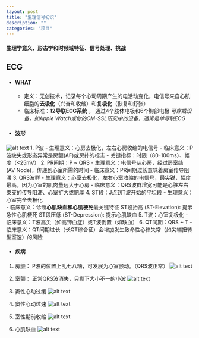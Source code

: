 ```yaml
---
layout: post
title: "生理信号初识"
description: ""
categories: "项目"
---
```

#### 生理学意义、形态学和时频域特征、信号处理、挑战
## ECG
- #### WHAT
    - 定义：无创技术，记录每个心动周期产生的电活动变化，电信号来自心肌细胞的**去极化**（兴奋和收缩）和**复极化**（恢复和舒张）
    - 临床标准：**12导联ECG系统** ， 通过4个肢体电极和6个胸部电极
    *可穿戴设备，如Apple Watch或你的CM-SSL研究中的设备，通常是单导联ECG*

- #### 波形
![alt text](/wxjpytorch/vaejie.github.io/images/posts/论文项目/ECG.png)
    1. P波
        - 生理意义：心房去极化，左右心房收缩的电信号
        - 临床意义：P波缺失或形态异常是房颤(AF)或房扑的标志
        - 关键指标：时限（80-100ms）、幅度（<25mV）
    2. PR间期：P ~ QRS
        - 生理意义：电信号从心房，经过房室结 (AV Node)，传递到心室所需的时间
        - 临床意义：PR间期过长意味着房室传导阻滞
    3. QRS波群 
        - 生理意义：心室去极化，左右心室收缩的电信号，最尖锐，幅度最高，因为心室的肌肉量远大于心房
        - 临床意义：QRS波群增宽可能是心脏左右束支的传导阻滞、心室扩大或肥厚
    4. ST段：J点到T波开始的平坦段
        - 生理意义：心室完全去极化  
        - 临床意义：诊断**心肌缺血和心肌梗死**最关键特征
                ST段抬高 (ST-Elevation): 提示急性心肌梗死
                ST段压低 (ST-Depression): 提示心肌缺血
    5. T波：心室复极化
        - 临床意义：T波高尖（如高钾血症）或T波倒置（如缺血）
    6. QT间期：QRS ~ T
        - 临床意义：QT间期过长（长QT综合征）会增加发生致命性心律失常（如尖端扭转型室速）的风险

- #### 疾病
1. 房颤：   P波的位置上乱七八糟，可发展为心室颤动。（QRS波正常）
![alt text](/wxjpytorch/vaejie.github.io/images/posts/论文项目/{C55846B4-C2D7-4313-A485-FAB290C3F9BA}.png)

2. 室颤：    正常QRS波消失，只剩下大小不一的小波
![alt text](/wxjpytorch/vaejie.github.io/images/posts/论文项目/{EE572424-3A47-4098-A908-7A4D651A56EE}.png)

3. 窦性心动过缓
![alt text](/wxjpytorch/vaejie.github.io/images/posts/论文项目/{71043ED7-4DEB-4CDD-A2CD-7FFB24B1C88F}.png)

4. 窦性心动过速
![alt text](/wxjpytorch/vaejie.github.io/images/posts/论文项目/{750F8FB9-73C0-490A-992D-F98C2203E160}.png)

5. 室性期前收缩
![alt text](/wxjpytorch/vaejie.github.io/images/posts/论文项目/{21AC4B76-5328-4987-88EC-BA32AC6C3790}.png)

6. 心肌缺血
![alt text](/wxjpytorch/vaejie.github.io/images/posts/论文项目/{CA787E1F-2B58-47C0-A7CD-F1D2BA260991}.png)













